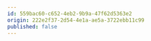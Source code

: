```yaml
---
id: 559bac60-c652-4eb2-9b9a-47f62d5363e2
origin: 222e2f37-2d54-4e1a-ae5a-3722ebb11c99
published: false
---
```

